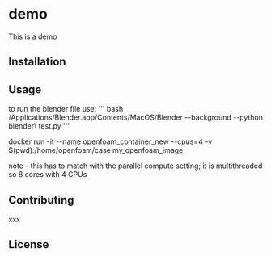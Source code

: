 # demo

This is a demo

## Installation



## Usage
to run the blender file use: 
''' bash
/Applications/Blender.app/Contents/MacOS/Blender --background --python blender\ test.py
''' 

docker run -it --name openfoam_container_new --cpus=4 -v $(pwd):/home/openfoam/case my_openfoam_image

note - this has to match with the parallel compute setting; it is multithreaded so 8 cores with 4 CPUs

## Contributing

xxx

## License

